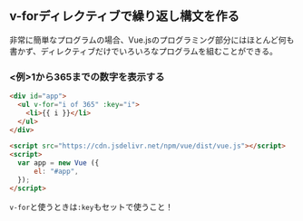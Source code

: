 ## v-forディレクティブで繰り返し構文を作る

非常に簡単なプログラムの場合、Vue.jsのプログラミング部分にはほとんど何も書かず、ディレクティブだけでいろいろなプログラムを組むことができる。

### <例>1から365までの数字を表示する
```html
<div id="app">
  <ul v-for="i of 365" :key="i">
    <li>{{ i }}</li>
  </ul>
</div>

<script src="https://cdn.jsdelivr.net/npm/vue/dist/vue.js"></script>
<script>
  var app = new Vue ({
      el: "#app",
  });
</script>
```

`v-for`と使うときは`:key`もセットで使うこと！

